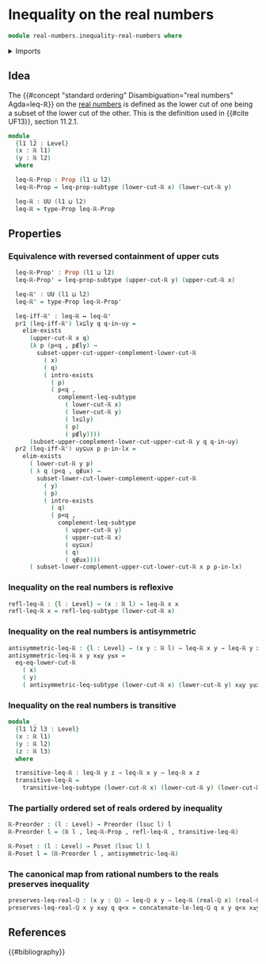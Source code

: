 # Inequality on the real numbers

```agda
module real-numbers.inequality-real-numbers where
```

<details><summary>Imports</summary>

```agda
open import elementary-number-theory.inequality-rational-numbers
open import elementary-number-theory.rational-numbers
open import elementary-number-theory.strict-inequality-rational-numbers

open import foundation.complements-subtypes
open import foundation.dependent-pair-types
open import foundation.existential-quantification
open import foundation.identity-types
open import foundation.logical-equivalences
open import foundation.propositions
open import foundation.subtypes
open import foundation.universe-levels

open import order-theory.posets
open import order-theory.preorders

open import real-numbers.dedekind-real-numbers
open import real-numbers.rational-real-numbers
```

</details>

## Idea

The
{{#concept "standard ordering" Disambiguation="real numbers" Agda=leq-ℝ}}
on the [real numbers](real-numbers.dedekind-real-numbers.md) is defined as
the lower cut of one being a subset of the lower cut of the other. This is the
definition used in {{#cite UF13}}, section 11.2.1.

```agda
module _
  {l1 l2 : Level}
  (x : ℝ l1)
  (y : ℝ l2)
  where

  leq-ℝ-Prop : Prop (l1 ⊔ l2)
  leq-ℝ-Prop = leq-prop-subtype (lower-cut-ℝ x) (lower-cut-ℝ y)

  leq-ℝ : UU (l1 ⊔ l2)
  leq-ℝ = type-Prop leq-ℝ-Prop
```

## Properties

### Equivalence with reversed containment of upper cuts

```agda
  leq-ℝ-Prop' : Prop (l1 ⊔ l2)
  leq-ℝ-Prop' = leq-prop-subtype (upper-cut-ℝ y) (upper-cut-ℝ x)

  leq-ℝ' : UU (l1 ⊔ l2)
  leq-ℝ' = type-Prop leq-ℝ-Prop'

  leq-iff-ℝ' : leq-ℝ ↔ leq-ℝ'
  pr1 (leq-iff-ℝ') lx⊆ly q q-in-uy =
    elim-exists
      (upper-cut-ℝ x q)
      (λ p (p<q , p∉ly) →
        subset-upper-cut-upper-complement-lower-cut-ℝ
          ( x)
          ( q)
          ( intro-exists
            ( p)
            ( p<q ,
              complement-leq-subtype
                ( lower-cut-ℝ x)
                ( lower-cut-ℝ y)
                ( lx⊆ly)
                ( p)
                ( p∉ly))))
      (subset-upper-complement-lower-cut-upper-cut-ℝ y q q-in-uy)
  pr2 (leq-iff-ℝ') uy⊆ux p p-in-lx =
    elim-exists
      ( lower-cut-ℝ y p)
      ( λ q (p<q , q∉ux) →
        subset-lower-cut-lower-complement-upper-cut-ℝ
          ( y)
          ( p)
          ( intro-exists
            ( q)
            ( p<q ,
              complement-leq-subtype
                ( upper-cut-ℝ y)
                ( upper-cut-ℝ x)
                ( uy⊆ux)
                ( q)
                ( q∉ux))))
      ( subset-lower-complement-upper-cut-lower-cut-ℝ x p p-in-lx)
```

### Inequality on the real numbers is reflexive

```agda
refl-leq-ℝ : {l : Level} → (x : ℝ l) → leq-ℝ x x
refl-leq-ℝ x = refl-leq-subtype (lower-cut-ℝ x)
```

### Inequality on the real numbers is antisymmetric

```agda
antisymmetric-leq-ℝ : {l : Level} → (x y : ℝ l) → leq-ℝ x y → leq-ℝ y x → x ＝ y
antisymmetric-leq-ℝ x y x≤y y≤x =
  eq-eq-lower-cut-ℝ
    ( x)
    ( y)
    ( antisymmetric-leq-subtype (lower-cut-ℝ x) (lower-cut-ℝ y) x≤y y≤x)
```
### Inequality on the real numbers is transitive

```agda
module _
  {l1 l2 l3 : Level}
  (x : ℝ l1)
  (y : ℝ l2)
  (z : ℝ l3)
  where

  transitive-leq-ℝ : leq-ℝ y z → leq-ℝ x y → leq-ℝ x z
  transitive-leq-ℝ =
    transitive-leq-subtype (lower-cut-ℝ x) (lower-cut-ℝ y) (lower-cut-ℝ z)
```

### The partially ordered set of reals ordered by inequality

```agda
ℝ-Preorder : (l : Level) → Preorder (lsuc l) l
ℝ-Preorder l = (ℝ l , leq-ℝ-Prop , refl-leq-ℝ , transitive-leq-ℝ)

ℝ-Poset : (l : Level) → Poset (lsuc l) l
ℝ-Poset l = (ℝ-Preorder l , antisymmetric-leq-ℝ)
```

### The canonical map from rational numbers to the reals preserves inequality

```agda
preserves-leq-real-ℚ : (x y : ℚ) → leq-ℚ x y → leq-ℝ (real-ℚ x) (real-ℚ y)
preserves-leq-real-ℚ x y x≤y q q<x = concatenate-le-leq-ℚ q x y q<x x≤y
```

## References

{{#bibliography}}
